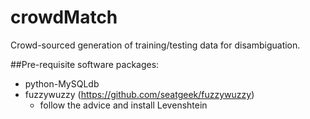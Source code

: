 # crowdMatch
Crowd-sourced generation of training/testing data for disambiguation.

##Pre-requisite software packages:
- python-MySQLdb
- fuzzywuzzy (https://github.com/seatgeek/fuzzywuzzy)
  - follow the advice and install Levenshtein
